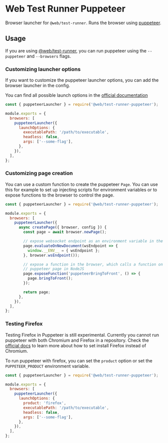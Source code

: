 # Web Test Runner Puppeteer

Browser launcher for `@web/test-runner`. Runs the browser using [puppeteer](https://www.npmjs.com/package/puppeteer).

## Usage

If you are using [@web/test-runner](https://github.com/modernweb-dev/web/tree/master/packages/test-runner), you can run puppeteer using the `--puppeteer` and `--browsers` flags.

### Customizing launcher options

If you want to customize the puppeteer launcher options, you can add the browser launcher in the config.

You can find all possible launch options in the [official documentation](https://github.com/microsoft/puppeteer/blob/master/docs/api.md#browsertypelaunchoptions)

```js
const { puppeteerLauncher } = require('@web/test-runner-puppeteer');

module.exports = {
  browsers: [
    puppeteerLauncher({
      launchOptions: {
        executablePath: '/path/to/executable',
        headless: false,
        args: ['--some-flag'],
      },
    }),
  ],
};
```

### Customizing page creation

You can use a custom function to create the puppeteer `Page`. You can use this for example to set up injecting scripts for environment variables or to expose functions to the browser to control the page.

```js
const { puppeteerLauncher } = require('@web/test-runner-puppeteer');

module.exports = {
  browsers: [
    puppeteerLauncher({
      async createPage({ browser, config }) {
        const page = await browser.newPage();

        // expose websocket endpoint as an environment variable in the browser
        page.evaluateOnNewDocument(wsEndpoint => {
          window.__ENV__ = { wsEndpoint };
        }, browser.wsEndpoint());

        // expose a function in the browser, which calls a function on the
        // puppeteer page in NodeJS
        page.exposeFunction('puppeteerBringToFront', () => {
          page.bringToFront();
        });

        return page;
      },
    }),
  ],
};
```

### Testing Firefox

Testing Firefox in Puppeteer is still experimental. Currently you cannot run puppeteer with both Chromium and Firefox in a repository. Check the [official docs](https://www.npmjs.com/package/puppeteer) to learn more about how to set install Firefox instead of Chromium.

To run puppeteer with firefox, you can set the `product` option or set the `PUPPETEER_PRODUCT` environment variable.

```js
const { puppeteerLauncher } = require('@web/test-runner-puppeteer');

module.exports = {
  browsers: [
    puppeteerLauncher({
      launchOptions: {
        product: 'firefox',
        executablePath: '/path/to/executable',
        headless: false,
        args: ['--some-flag'],
      },
    }),
  ],
};
```
